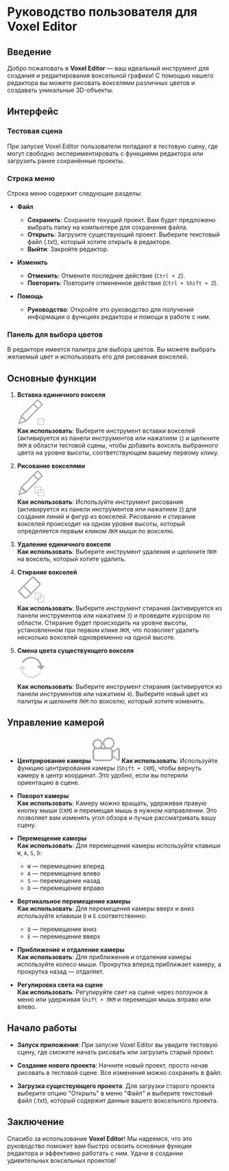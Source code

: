 # Руководство пользователя для Voxel Editor

## Введение
Добро пожаловать в **Voxel Editor** — ваш идеальный инструмент для создания и редактирования воксельной графики! С помощью нашего редактора вы можете рисовать вокселями различных цветов и создавать уникальные 3D-объекты.

## Интерфейс

### Тестовая сцена
При запуске Voxel Editor пользователи попадают в тестовую сцену, где могут свободно экспериментировать с функциями редактора или загрузить ранее сохранённые проекты.

### Строка меню
Строка меню содержит следующие разделы:

- **Файл**
  - **Сохранить**: Сохраните текущий проект. Вам будет предложено выбрать папку на компьютере для сохранения файла.
  - **Открыть**: Загрузите существующий проект. Выберите текстовый файл (.txt), который хотите открыть в редакторе.
  - **Выйти**: Закройте редактор.
  
- **Изменить**
  - **Отменить**: Отмените последнее действие (`Ctrl + Z`).
  - **Повторить**: Повторите отмененное действие (`Ctrl + Shift + Z`).
  
- **Помощь**
  - **Руководство**: Откройте это руководство для получения информации о функциях редактора и помощи в работе с ним.

### Панель для выбора цветов
В редакторе имеется палитра для выбора цветов. Вы можете выбрать желаемый цвет и использовать его для рисования вокселей.

## Основные функции

1. **Вставка единичного вокселя**  
   ![](https://github.com/AntoshkA-30I/Voxel-Editor/blob/main/images_for_manual/paint_1.png)  
   **Как использовать**: Выберите инструмент вставки вокселей (активируется из панели инструментов или нажатием `1`) и щелкните `ЛКМ` в области тестовой сцены, чтобы добавить воксель выбранного цвета на уровне высоты, соответствующем вашему первому клику.
   
2. **Рисование вокселями**  
   ![](https://github.com/AntoshkA-30I/Voxel-Editor/blob/main/images_for_manual/paint_2.png)  
   **Как использовать**: Используйте инструмент рисования (активируется из панели инструментов или нажатием `2`) для создания линий и фигур из вокселей. Рисование и стирание вокселей происходит на одном уровне высоты, который определяется первым кликом `ЛКМ` мыши по вокселю.
   
4. **Удаление единичного вокселя**  
   **Как использовать**: Выберите инструмент удаления и щелкните `ПКМ` на воксель, который хотите удалить.
   
5. **Стирание вокселей**  
   ![](https://github.com/AntoshkA-30I/Voxel-Editor/blob/main/images_for_manual/erase_2.png)  
   **Как использовать**: Выберите инструмент стирания (активируется из панели инструментов или нажатием `3`) и проведите курсором по области. Стирание будет происходить на уровне высоты, установленном при первом клике `ЛКМ`, что позволяет удалять несколько вокселей одновременно на одной высоте.
   
6. **Смена цвета существующего вокселя**  
   ![](https://github.com/AntoshkA-30I/Voxel-Editor/blob/main/images_for_manual/repaint.png)  
   **Как использовать**: Выберите инструмент стирания (активируется из панели инструментов или нажатием `4`). Выберите новый цвет из палитры и щелкните `ЛКМ` по вокселю, который хотите изменить.

## Управление камерой

- **Центрирование камеры**
  ![](https://github.com/AntoshkA-30I/Voxel-Editor/blob/main/images_for_manual/camera.png)
  **Как использовать**: Используйте функцию центрирования камеры (`Shift + СКМ`), чтобы вернуть камеру в центр координат. Это удобно, если вы потеряли ориентацию в сцене.
  
- **Поворот камеры**  
  **Как использовать**: Камеру можно вращать, удерживая правую кнопку мыши (`СКМ`) и перемещая мышь в нужном направлении. Это позволяет вам изменять угол обзора и лучше рассматривать вашу сцену.
  
- **Перемещение камеры**  
  **Как использовать**: Для перемещения камеры используйте клавиши `W`, `A`, `S`, `D`:  
  - `W` — перемещение вперед  
  - `A` — перемещение влево  
  - `S` — перемещение назад  
  - `D` — перемещение вправо  
  
- **Вертикальное перемещение камеры**  
  **Как использовать**: Для перемещения камеры вверх и вниз используйте клавиши `Q` и `E` соответственно:  
  - `Q` — перемещение вниз  
  - `E` — перемещение вверх  
  
- **Приближение и отдаление камеры**  
  **Как использовать**: Для приближения и отдаления камеры используйте колесо мыши. Прокрутка вперед приближает камеру, а прокрутка назад — отдаляет.

- **Регулировка света на сцене**  
  **Как использовать**: Регулируйте свет на сцене через ползунок в меню или удерживая `Shift + ЛКМ` и перемещая мышь вправо или влево.

## Начало работы

- **Запуск приложения**: При запуске Voxel Editor вы увидите тестовую сцену, где сможете начать рисовать или загрузить старый проект.

- **Создание нового проекта**: Начните новый проект, просто начав рисовать в тестовой сцене. Все изменения можно сохранить в файл.

- **Загрузка существующего проекта**: Для загрузки старого проекта выберите опцию "Открыть" в меню "Файл" и выберите текстовый файл (.txt), который содержит данные вашего воксельного проекта.

## Заключение
Спасибо за использование **Voxel Editor**! Мы надеемся, что это руководство поможет вам быстро освоить основные функции редактора и эффективно работать с ним. Удачи в создании удивительных воксельных проектов!
